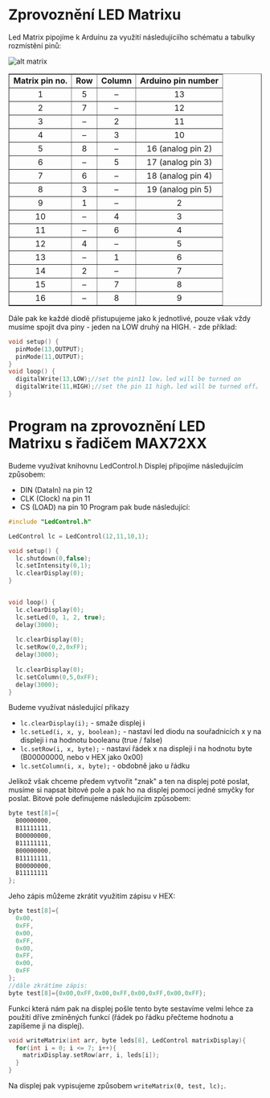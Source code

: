 # Zprovoznění LED Matrixu
Led Matrix pipojíme k Arduínu za využití následujícíího schématu a tabulky rozmístění pinů:

![alt matrix](https://www.circuitstoday.com/wp-content/uploads/2016/04/8X8-Matrix-Pinout-800x406.png)

<table summary="Mapping: LED Matrix pin numbers to rows and columns to Arduino pin numbers" border="1" align="center">
<tbody>
<tr>
<td valign="top" align="center"><strong>Matrix pin no.</strong></td>
<td valign="top" align="center"><strong>Row</strong></td>
<td valign="top" align="center"><strong>Column</strong></td>
<td valign="top" align="center"><strong>Arduino pin number</strong></td>
</tr>
<tr>
<td valign="top" align="center">1</td>
<td valign="top" align="center">5</td>
<td valign="top" align="center">–</td>
<td valign="top" align="center">13</td>
</tr>
<tr>
<td valign="top" align="center">2</td>
<td valign="top" align="center">7</td>
<td valign="top" align="center">–</td>
<td valign="top" align="center">12</td>
</tr>
<tr>
<td valign="top" align="center">3</td>
<td valign="top" align="center">–</td>
<td valign="top" align="center">2</td>
<td valign="top" align="center">11</td>
</tr>
<tr>
<td valign="top" align="center">4</td>
<td valign="top" align="center">–</td>
<td valign="top" align="center">3</td>
<td valign="top" align="center">10</td>
</tr>
<tr>
<td valign="top" align="center">5</td>
<td valign="top" align="center">8</td>
<td valign="top" align="center">–</td>
<td valign="top" align="center">16 (analog pin 2)</td>
</tr>
<tr>
<td valign="top" align="center">6</td>
<td valign="top" align="center">–</td>
<td valign="top" align="center">5</td>
<td valign="top" align="center">17 (analog pin 3)</td>
</tr>
<tr>
<td valign="top" align="center">7</td>
<td valign="top" align="center">6</td>
<td valign="top" align="center">–</td>
<td valign="top" align="center">18 (analog pin 4)</td>
</tr>
<tr>
<td valign="top" align="center">8</td>
<td valign="top" align="center">3</td>
<td valign="top" align="center">–</td>
<td valign="top" align="center">19 (analog pin 5)</td>
</tr>
<tr>
<td valign="top" align="center">9</td>
<td valign="top" align="center">1</td>
<td valign="top" align="center">–</td>
<td valign="top" align="center">2</td>
</tr>
<tr>
<td valign="top" align="center">10</td>
<td valign="top" align="center">–</td>
<td valign="top" align="center">4</td>
<td valign="top" align="center">3</td>
</tr>
<tr>
<td valign="top" align="center">11</td>
<td valign="top" align="center">–</td>
<td valign="top" align="center">6</td>
<td valign="top" align="center">4</td>
</tr>
<tr>
<td valign="top" align="center">12</td>
<td valign="top" align="center">4</td>
<td valign="top" align="center">–</td>
<td valign="top" align="center">5</td>
</tr>
<tr>
<td valign="top" align="center">13</td>
<td valign="top" align="center">–</td>
<td valign="top" align="center">1</td>
<td valign="top" align="center">6</td>
</tr>
<tr>
<td valign="top" align="center">14</td>
<td valign="top" align="center">2</td>
<td valign="top" align="center">–</td>
<td valign="top" align="center">7</td>
</tr>
<tr>
<td valign="top" align="center">15</td>
<td valign="top" align="center">–</td>
<td valign="top" align="center">7</td>
<td valign="top" align="center">8</td>
</tr>
<tr>
<td valign="top" align="center">16</td>
<td valign="top" align="center">–</td>
<td valign="top" align="center">8</td>
<td valign="top" align="center">9</td>
</tr>
</tbody>
</table>

Dále pak ke každé diodě přistupujeme jako k jednotlivé, pouze však vždy musíme spojit dva piny - jeden na LOW druhý na HIGH. - zde příklad:

```cpp
void setup() {
  pinMode(13,OUTPUT);
  pinMode(11,OUTPUT);
}
void loop() {
  digitalWrite(13,LOW);//set the pin11 low，led will be turned on 
  digitalWrite(11,HIGH);//set the pin 11 high，led will be turned off。
}
```

# Program na zprovoznění LED Matrixu s řadičem MAX72XX
Budeme využívat knihovnu LedControl.h
Displej připojíme následujícím způsobem:
* DIN (DataIn) na pin 12
* CLK (Clock) na pin 11
* CS (LOAD) na pin 10
Program pak bude následující:
```cpp
#include "LedControl.h"

LedControl lc = LedControl(12,11,10,1);

void setup() {
  lc.shutdown(0,false);
  lc.setIntensity(0,1);
  lc.clearDisplay(0);
}


void loop() { 
  lc.clearDisplay(0);
  lc.setLed(0, 1, 2, true);
  delay(3000);
  
  lc.clearDisplay(0);
  lc.setRow(0,2,0xFF);
  delay(3000);
  
  lc.clearDisplay(0);
  lc.setColumn(0,5,0xFF); 
  delay(3000);
}
```
Budeme využívat následující příkazy
* `lc.clearDisplay(i);` - smaže displej i
* `lc.setLed(i, x, y, boolean);` - nastaví led diodu na souřadnicích x y na displeji i na hodnotu booleanu (true / false)
* `lc.setRow(i, x, byte);` - nastaví řádek x na displeji i na hodnotu byte (B00000000, nebo v HEX jako 0x00)
* `lc.setColumn(i, x, byte);` - obdobně jako u řádku

Jelikož však chceme předem vytvořit "znak" a ten na displej poté poslat, musíme si napsat bitové pole a pak ho na displej pomocí jedné smyčky for poslat.
Bitové pole definujeme následujícím způsobem:
```cpp
byte test[8]={
  B00000000,
  B11111111,
  B00000000,
  B11111111,
  B00000000,
  B11111111,
  B00000000,
  B11111111 
};
```
Jeho zápis můžeme zkrátit využitím zápisu v HEX:
```cpp
byte test[8]={
  0x00,
  0xFF,
  0x00,
  0xFF,
  0x00,
  0xFF,
  0x00,
  0xFF 
};
//dále zkrátíme zápis:
byte test[8]={0x00,0xFF,0x00,0xFF,0x00,0xFF,0x00,0xFF};
```
Funkci která nám pak na displej pošle tento byte sestavíme velmi lehce za použití dříve zmíněných funkcí (řádek po řádku přečteme hodnotu a zapíšeme ji na displej).
```cpp
void writeMatrix(int arr, byte leds[8], LedControl matrixDisplay){
  for(int i = 0; i <= 7; i++){
    matrixDisplay.setRow(arr, i, leds[i]);
  }
}
```
Na displej pak vypisujeme způsobem `writeMatrix(0, test, lc);`.
